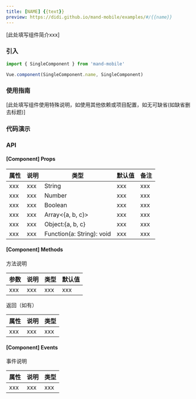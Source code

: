 ```yaml
---
title: [NAME] {{text}}
preview: https://didi.github.io/mand-mobile/examples/#/{{name}}
---
```


[此处填写组件简介xxx]

### 引入

```javascript
import { SingleComponent } from 'mand-mobile'

Vue.component(SingleComponent.name, SingleComponent)
```

### 使用指南

[此处填写组件使用特殊说明，如使用其他依赖或项目配置，如无可缺省(如缺省删去标题)]

### 代码演示
<!-- DEMO -->

### API

#### [Component] Props
|属性 | 说明 | 类型 | 默认值 | 备注 |
|----|-----|------|------|------|
|xxx|xxx|String|xxx|xxx|
|xxx|xxx|Number|xxx|xxx|
|xxx|xxx|Boolean|xxx|xxx|
|xxx|xxx|Array<{a, b, c}>|xxx|xxx|
|xxx|xxx|Object:{a, b, c}|xxx|xxx|
|xxx|xxx|Function(a: String): void|xxx|xxx|

#### [Component] Methods
方法说明    

|参数 | 说明 | 类型 | 默认值 |
|----|-----|------|------|
|xxx|xxx|xxx|xxx|

返回（如有）

|属性 | 说明 | 类型 |
|----|-----|------|
|xxx|xxx|xxx|

#### [Component] Events
事件说明

|属性 | 说明 | 类型 |
|----|-----|------|
|xxx|xxx|xxx|
